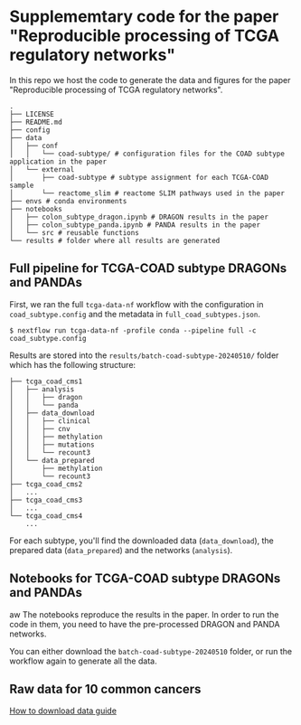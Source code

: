 # Supplememtary code for the paper "Reproducible processing of TCGA regulatory networks"


In this repo we host the code to generate the data and figures for the paper
"Reproducible processing of TCGA regulatory networks". 


```
.
├── LICENSE
├── README.md
├── config
├── data
│   ├── conf
│   │   └── coad-subtype/ # configuration files for the COAD subtype application in the paper
│   └── external
│       ├── coad-subtype # subtype assignment for each TCGA-COAD sample
│       └── reactome_slim # reactome SLIM pathways used in the paper
├── envs # conda environments
├── notebooks
│   ├── colon_subtype_dragon.ipynb # DRAGON results in the paper
│   ├── colon_subtype_panda.ipynb # PANDA results in the paper
│   └── src # reusable functions
└── results # folder where all results are generated
```

## Full pipeline for TCGA-COAD subtype DRAGONs and PANDAs

First, we ran the full `tcga-data-nf` workflow with the configuration in 
`coad_subtype.config` and the metadata in  `full_coad_subtypes.json`.

```
$ nextflow run tcga-data-nf -profile conda --pipeline full -c coad_subtype.config
```

Results are stored into the `results/batch-coad-subtype-20240510/` folder which has the following structure:

```
├── tcga_coad_cms1
│   ├── analysis
│   │   ├── dragon
│   │   └── panda
│   ├── data_download
│   │   ├── clinical
│   │   ├── cnv
│   │   ├── methylation
│   │   ├── mutations
│   │   └── recount3
│   └── data_prepared
│       ├── methylation
│       └── recount3
├── tcga_coad_cms2
│   ...
├── tcga_coad_cms3
│   ...
└── tcga_coad_cms4
    ...
```

For each subtype, you'll find the downloaded data (`data_download`), the prepared data (`data_prepared`) and the
networks (`analysis`).

## Notebooks for TCGA-COAD subtype DRAGONs and PANDAs
aw
The notebooks reproduce the results in the paper. In order to run the code in them, you need to have the pre-processed
DRAGON and PANDA networks. 

You can either download the `batch-coad-subtype-20240510` folder, or run the workflow again to generate all the data. 


## Raw data for 10 common cancers

[How to download data guide](https://github.com/QuackenbushLab/tcga-data-supplement/data/manifests/manifests.md)



